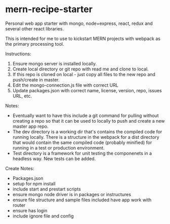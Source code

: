 # mern-recipe-starter
Personal web app starter with mongo, node+express, react, redux and several other react libraries.

This is intended for me to use to kickstart MERN projects with webpack as the primary processing tool.

Instructions:

1. Ensure mongo server is installed locally.
2. Create local directory or git repo with read me and clone to local.
3. If this repo is cloned on local - just copy all files to the new repo and push/create in master.
4. Edit the mongo-connection.js file with correct URL
5. Update packages.json with correct name, license, version, repo, issues URL, etc.


Notes:

* Eventually want to have this include a git command for pulling without creating a repo so that it can be used to locally to push and create a new master app repo.
* The dev directory is a working dir that's contains the compiled code for running locally. There is a structure in the webpack for a dist directory that would contain the same compiled code (probably minified) for running in a test or production environment.
* Test directory is a framework for unit testing the componenets in a headless way. New tests can be added.



Create Notes:

* Packages.json
* setup for npm install
* include start and prestart scripts
* ensure mongo node driver is in packages or instructures
* ensure file structure and sample files included have app work with router
* ensure has login 
* include ignore file and config



